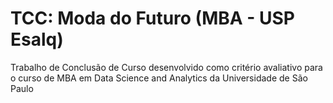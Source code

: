# TCC: Moda do Futuro (MBA - USP Esalq)
Trabalho de Conclusão de Curso desenvolvido como critério avaliativo para o curso de MBA em Data Science and Analytics da Universidade de São Paulo
